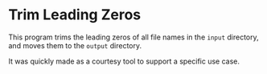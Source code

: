 # Trim Leading Zeros

This program trims the leading zeros of all file names in the `input` directory, and moves them to the `output` directory.

It was quickly made as a courtesy tool to support a specific use case.
